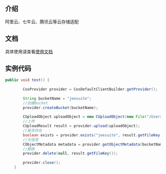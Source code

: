 ## 介绍
阿里云、七牛云、腾讯云等云存储适配


## 文档
具体使用请查看[使用文档](http://docs.jeesuite.com/docments/jeesuite-cos-adapter.html)

## 实例代码
```java
public void test() {
		
		CosProvider provider = CosDefaultClientBuilder.getProvider();
		
		String bucketName = "jeesuite";
		//创建bucket
		provider.createBucket(bucketName);
		
		CUploadObject uploadObject = new CUploadObject(new File("/Users/jiangwei/Desktop/1.txt")).bucketName(bucketName).folderPath("2020/01/13");
		//上传
		CUploadResult result = provider.upload(uploadObject);
		//是否存在
		boolean exists = provider.exists("jeesuite", result.getFileKey());
		//元信息
		CObjectMetadata metadata = provider.getObjectMetadata(bucketName, result.getFileKey());
		//删除
		provider.delete(null, result.getFileKey());
		
		provider.close();
	}
```